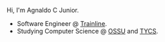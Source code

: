 Hi, I'm Agnaldo C Junior.

- Software Engineer @ [Trainline](https://www.thetrainline.com/).
- Studying Computer Science @ [OSSU](https://github.com/ossu/computer-science) and [TYCS](https://teachyourselfcs.com/).

<!--
**ajnior/ajnior** is a ✨ _special_ ✨ repository because its `README.md` (this file) appears on your GitHub profile.

Here are some ideas to get you started:

- 🔭 I’m currently working on ...
- 🌱 I’m currently learning ...
- 👯 I’m looking to collaborate on ...
- 🤔 I’m looking for help with ...
- 💬 Ask me about ...
- 📫 How to reach me: ...
- 😄 Pronouns: ...
- ⚡ Fun fact: ...
-->
